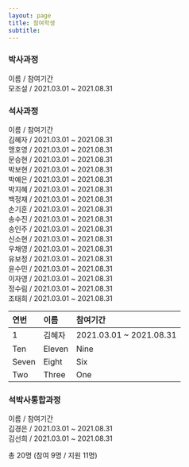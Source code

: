 ```yaml
---
layout: page
title: 참여학생
subtitle:
---
```


### 박사과정
이름 / 참여기간<br>
모조설 / 2021.03.01 ~ 2021.08.31<br>

### 석사과정
이름 / 참여기간<br>
김혜자 / 2021.03.01 ~ 2021.08.31<br>
맹호영 / 2021.03.01 ~ 2021.08.31<br>
문승현 / 2021.03.01 ~ 2021.08.31<br>
박보현 / 2021.03.01 ~ 2021.08.31<br>
박예은 / 2021.03.01 ~ 2021.08.31<br>
박지혜 / 2021.03.01 ~ 2021.08.31<br>
백정재 / 2021.03.01 ~ 2021.08.31<br>
손기훈 / 2021.03.01 ~ 2021.08.31<br>
송수진 / 2021.03.01 ~ 2021.08.31<br>
송인주 / 2021.03.01 ~ 2021.08.31<br>
신소현 / 2021.03.01 ~ 2021.08.31<br>
우채영 / 2021.03.01 ~ 2021.08.31<br>
유보정 / 2021.03.01 ~ 2021.08.31<br>
윤수민 / 2021.03.01 ~ 2021.08.31<br>
이자영 / 2021.03.01 ~ 2021.08.31<br>
정수림 / 2021.03.01 ~ 2021.08.31<br>
조태희 / 2021.03.01 ~ 2021.08.31<br>

| 연번 | 이름 | 참여기간 |
| :------ |:--- | :--- |
| 1 | 김혜자 | 2021.03.01 ~ 2021.08.31 |
| Ten | Eleven | Nine |
| Seven | Eight | Six |
| Two | Three | One |

### 석박사통합과정
이름 / 참여기간<br>
김경은 / 2021.03.01 ~ 2021.08.31<br>
김선희 / 2021.03.01 ~ 2021.08.31<br>

총 20명 (참여 9명 / 지원 11명)<br>
